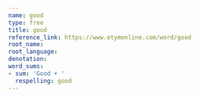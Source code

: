 ```yaml
---
name: good
type: free
title: good
reference_link: https://www.etymonline.com/word/good
root_name: 
root_language: 
denotation: 
word_sums:
- sum: 'Good + '
  respelling: good
---
```

